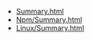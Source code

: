 * [Summary.html](Summary.html)
* [Npm/Summary.html](Npm/Summary.html)
* [Linux/Summary.html](Linux/Summary.html)